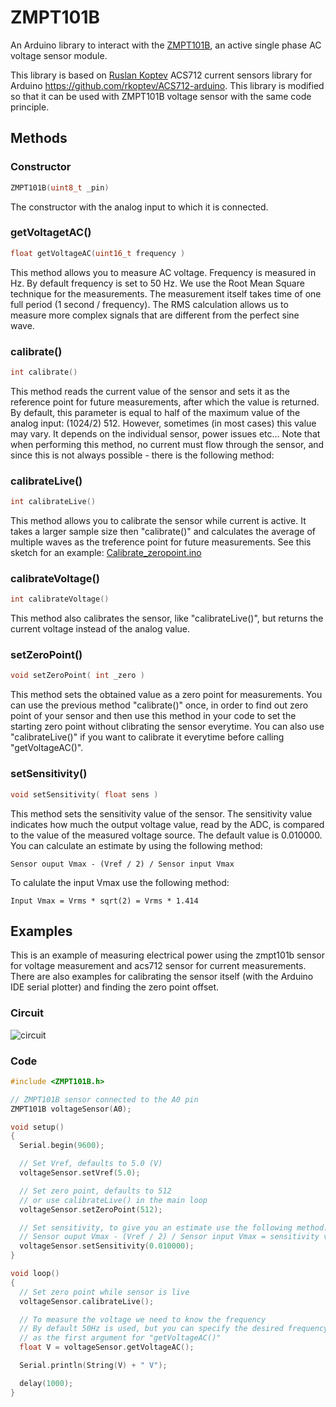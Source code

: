 # ZMPT101B

An Arduino library to interact with the [ZMPT101B](http://www.zeming-e.com/file/0_2013_10_18_093344.pdf), an active single phase AC voltage sensor module.

This library is based on [Ruslan Koptev](https://github.com/rkoptev) ACS712 current sensors library for Arduino <https://github.com/rkoptev/ACS712-arduino>. This library is modified so that it can be used with ZMPT101B voltage sensor with the same code principle.

## Methods

### **Constructor**

```c++
ZMPT101B(uint8_t _pin)
```

The constructor with the analog input to which it is connected.

### **getVoltagetAC()**

```c++
float getVoltageAC(uint16_t frequency )
```

This method allows you to measure AC voltage. Frequency is measured in Hz. By default frequency is set to 50 Hz. We use the Root Mean Square technique for the measurements. The measurement itself takes time of one full period (1 second / frequency). The RMS calculation allows us to measure more complex signals that are different from the perfect sine wave.

### **calibrate()**

```c++
int calibrate()
```

This method reads the current value of the sensor and sets it as the reference point for future measurements, after which the value is returned. By default, this parameter is equal to half of the maximum value of the analog input: (1024/2) 512. However, sometimes (in most cases) this value may vary. It depends on the individual sensor, power issues etc… Note that when performing this method, no current must flow through the sensor, and since this is not always possible - there is the following method:

### **calibrateLive()**

```c++
int calibrateLive()
```

This method allows you to calibrate the sensor while current is active. It takes a larger sample size then "calibrate()" and calculates the average of multiple waves as the treference point for future measurements. See this sketch for an example: [Calibrate_zeropoint.ino](https://github.com/r3mko/ZMPT101B/blob/master/examples/Calibrate/Calibrate_zeropoint.ino)

### **calibrateVoltage()**

```c++
int calibrateVoltage()
```

This method also calibrates the sensor, like "calibrateLive()", but returns the current voltage instead of the analog value.

### **setZeroPoint()**

```c++
void setZeroPoint( int _zero )
```

This method sets the obtained value as a zero point for measurements. You can use the previous method "calibrate()" once, in order to find out zero point of your sensor and then use this method in your code to set the starting zero point without clibrating the sensor everytime.
You can also use "calibrateLive()" if you want to calibrate it everytime before calling "getVoltageAC()".

### **setSensitivity()**

```c++
void setSensitivity( float sens )
```

This method sets the sensitivity value of the sensor. The sensitivity value indicates how much the output voltage value, read by the ADC, is compared to the value of the measured voltage source. The default value is 0.010000.
You can calculate an estimate by using the following method:

```
Sensor ouput Vmax - (Vref / 2) / Sensor input Vmax
```

To calulate the input Vmax use the following method:

```
Input Vmax = Vrms * sqrt(2) = Vrms * 1.414
```

## Examples

This is an example of measuring electrical power using the zmpt101b sensor for voltage measurement and acs712 sensor for current measurements.
There are also examples for calibrating the sensor itself (with the Arduino IDE serial plotter) and finding the zero point offset.

### Circuit

![circuit](/img/schematic.png)

### Code

```c++
#include <ZMPT101B.h>

// ZMPT101B sensor connected to the A0 pin
ZMPT101B voltageSensor(A0);

void setup()
{
  Serial.begin(9600);

  // Set Vref, defaults to 5.0 (V)
  voltageSensor.setVref(5.0);

  // Set zero point, defaults to 512
  // or use calibrateLive() in the main loop
  voltageSensor.setZeroPoint(512);

  // Set sensitivity, to give you an estimate use the following method:
  // Sensor ouput Vmax - (Vref / 2) / Sensor input Vmax = sensitivity value
  voltageSensor.setSensitivity(0.010000);
}

void loop()
{
  // Set zero point while sensor is live
  voltageSensor.calibrateLive();

  // To measure the voltage we need to know the frequency
  // By default 50Hz is used, but you can specify the desired frequency
  // as the first argument for "getVoltageAC()"
  float V = voltageSensor.getVoltageAC();

  Serial.println(String(V) + " V");

  delay(1000);
}
```
